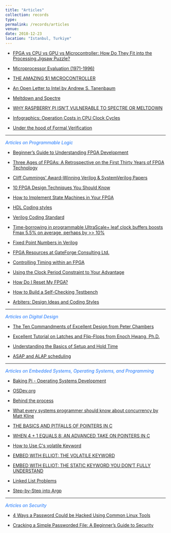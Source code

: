 ```yaml
---
title: "Articles"
collection: records
type: 
permalink: /records/articles
venue: 
date: 2018-12-23
location: "Istanbul, Turkiye"
---
```


* [FPGA vs CPU vs GPU vs Microcontroller: How Do They Fit into the Processing Jigsaw Puzzle?](https://www.arrow.com/en/research-and-events/articles/fpga-vs-cpu-vs-gpu-vs-microcontroller)

* [Microprocessor Evaluation (1971-1996)](http://abdullahyildiz.github.io/files/Microprocessor_Evolution_Poster.jpg)

* [THE AMAZING $1 MICROCONTROLLER](https://jaycarlson.net/microcontrollers/)

* [An Open Letter to Intel by Andrew S. Tanenbaum](http://www.cs.vu.nl/~ast/intel/)

* [Meltdown and Spectre](https://meltdownattack.com/)

* [WHY RASPBERRY PI ISN’T VULNERABLE TO SPECTRE OR MELTDOWN](https://www.raspberrypi.org/blog/why-raspberry-pi-isnt-vulnerable-to-spectre-or-meltdown/)

* [Infographics: Operation Costs in CPU Clock Cycles](http://ithare.com/infographics-operation-costs-in-cpu-clock-cycles/)

* [Under the hood of Formal Verification](https://tomverbeure.github.io/rtl/2019/01/04/Under-the-Hood-of-Formal-Verification.html)

<hr>

<span style="color:#1a75ff"> *Articles on Programmable Logic* </span>

* [Beginner’s Guide to Understanding FPGA Development](https://www.eeweb.com/profile/gina-smith/articles/beginners-guide-to-understanding-fpga-development)

* [Three Ages of FPGAs: A Retrospective on the First Thirty Years of FPGA Technology](http://abdullahyildiz.github.io/files/07086413.pdf)

* [Cliff Cummings' Award-Winning Verilog & SystemVerilog Papers](http://www.sunburst-design.com/papers/)

* [10 FPGA Design Techniques You Should Know](https://www.eetimes.com/document.asp?doc_id=1330128)

* [How to Implement State Machines in Your FPGA](https://www.rs-online.com/designspark/how-to-implement-state-machines-in-your-fpga)

* [HDL Coding styles](https://www.edn.com/electronics-blogs/ic-designer-s-corner/4441866/VHDL-Coding-styles)

* [Verilog Coding Standard](http://fpgacpu.ca/fpga/verilog.html)

* [Time-borrowing in programmable UltraScale+ leaf clock buffers boosts Fmax 5.5% on average, perhaps by >> 10%](https://forums.xilinx.com/t5/Xcell-Daily-Blog/Time-borrowing-in-programmable-UltraScale-leaf-clock-buffers/ba-p/732007)

* [Fixed Point Numbers in Verilog](https://timetoexplore.net/blog/fixed-point-numbers-in-verilog)

* [FPGA Resources at GateForge Consulting Ltd.](http://fpgacpu.ca/fpga/)

* [Controlling Timing within an FPGA](http://zipcpu.com/blog/2017/06/02/generating-timing.html)

* [Using the Clock Period Constraint to Your Advantage](http://abdullahyildiz.github.io/files/xcell_article_1.pdf)

* [How Do I Reset My FPGA?](http://abdullahyildiz.github.io/files/xcell_article_2.pdf)

* [How to Build a Self-Checking Testbench](http://abdullahyildiz.github.io/files/xcell_article_4.pdf)

* [Arbiters: Design Ideas and Coding Styles](http://abdullahyildiz.github.io/files/Arbiters-Design_Ideas_and_Coding_Styles.pdf)

<hr>

<span style="color:#1a75ff"> *Articles on Digital Design* </span>

* [The Ten Commandments of Excellent Design from Peter Chambers](http://abdullahyildiz.github.io/files/peter_chambers_10_commandments.pdf)

* [Excellent Tutorial on Latches and Flip-Flops from Enoch Hwang, Ph.D.](http://abdullahyildiz.github.io/files/flipflops.pdf)

* [Understanding the Basics of Setup and Hold Time](http://abdullahyildiz.github.io/files/Understanding-the-basics-of-setup-and-hold-time.pdf)

* [ASAP and ALAP scheduling](http://abdullahyildiz.github.io/files/asap_alap.pdf)

<hr>

<span style="color:#1a75ff"> *Articles on Embedded Systems, Operating Systems, and Programming* </span>

* [Baking Pi - Operating Systems Development](https://www.cl.cam.ac.uk/projects/raspberrypi/tutorials/os/)

* [OSDev.org](http://wiki.osdev.org)

* [Behind the process](http://www.bottomupcs.com/chapter07.xhtml)

* [What every systems programmer should know about concurrency by Matt Kline](http://abdullahyildiz.github.io/files/concurrency-primer.pdf)

* [THE BASICS AND PITFALLS OF POINTERS IN C](https://hackaday.com/2018/04/04/the-basics-and-pitfalls-of-pointers-in-c/)

* [WHEN 4 + 1 EQUALS 8: AN ADVANCED TAKE ON POINTERS IN C](https://hackaday.com/2018/04/19/when-4-1-equals-8-an-advanced-take-on-pointers-in-c/)

* [How to Use C's volatile Keyword](https://barrgroup.com/Embedded-Systems/How-To/C-Volatile-Keyword)

* [EMBED WITH ELLIOT: THE VOLATILE KEYWORD](https://hackaday.com/2015/08/18/embed-with-elliot-the-volatile-keyword/)

* [EMBED WITH ELLIOT: THE STATIC KEYWORD YOU DON’T FULLY UNDERSTAND](https://hackaday.com/2015/08/04/embed-with-elliot-the-static-keyword-you-dont-fully-understand/)

* [Linked List Problems](http://abdullahyildiz.github.io/files/LinkedListProblems.pdf)

* [Step-by-Step into Argp](http://abdullahyildiz.github.io/files/step-by-step-into-argp.pdf)

<hr>

<span style="color:#1a75ff"> *Articles on Security* </span>

* [4 Ways a Password Could be Hacked Using Common Linux Tools](https://www.linux.com/blog/4-ways-password-could-be-hacked-using-common-linux-tools)

* [Cracking a Simple Passworded File: A Beginner’s Guide to Security](https://www.linux.com/blog/cracking-simple-passworded-file-beginners-guide-security)
